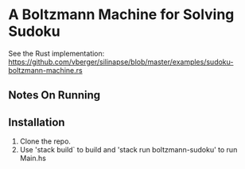 # A Boltzmann Machine for Solving Sudoku

See the Rust implementation: https://github.com/vberger/silinapse/blob/master/examples/sudoku-boltzmann-machine.rs

## Notes On Running


## Installation

1. Clone the repo.
2. Use 'stack build` to build and 'stack run boltzmann-sudoku' to run Main.hs
